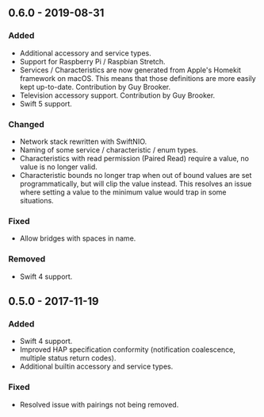 ## 0.6.0 - 2019-08-31

### Added
- Additional accessory and service types.
- Support for Raspberry Pi / Raspbian Stretch.
- Services / Characteristics are now generated from Apple's Homekit framework
  on macOS. This means that those definitions are more easily kept up-to-date.
  Contribution by Guy Brooker.
- Television accessory support. Contribution by Guy Brooker.
- Swift 5 support.

### Changed
- Network stack rewritten with SwiftNIO.
- Naming of some service / characteristic / enum types.
- Characteristics with read permission (Paired Read) require a value, no value
  is no longer valid.
- Characteristic bounds no longer trap when out of bound values are set
  programmatically, but will clip the value instead. This resolves an issue
  where setting a value to the minimum value would trap in some situations.

### Fixed
- Allow bridges with spaces in name.

### Removed
- Swift 4 support.

## 0.5.0 - 2017-11-19

### Added
- Swift 4 support.
- Improved HAP specification conformity (notification coalescence, multiple
  status return codes).
- Additional builtin accessory and service types.

### Fixed
- Resolved issue with pairings not being removed.
